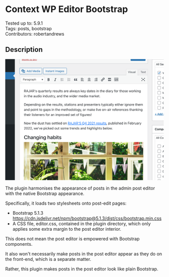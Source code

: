 # Context WP Editor Bootstrap

Tested up to: 5.9.1  
Tags: posts, bootstrap  
Contributors: robertandrews  

## Description

![Post editor screenshot](screenshot.png)

The plugin harmonises the appearance of posts in the admin post editor with the native Bootstrap appearance.

Specifically, it loads two stylesheets onto post-edit pages:

* Bootstrap 5.1.3 https://cdn.jsdelivr.net/npm/bootstrap@5.1.3/dist/css/bootstrap.min.css
* A CSS file, editor.css, contained in the plugin directory, which only applies some extra margin to the post editor interior.

This does not mean the post editor is empowered with Bootstrap components.

It also won't necessarily make posts in the post editor appear as they do on the front-end, which is a separate matter.

Rather, this plugin  makes posts in the post editor look like plain Bootstrap.